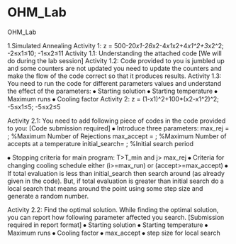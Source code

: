 # OHM_Lab
OHM_Lab

1.Simulated Annealing
Activity 1: z = 500-20*x1-26*x2-4*x1*x2+4*x1^2+3*x2^2; -2≤x1≤10; -1≤x2≤11
Activity 1.1: Understanding the attached code [We will do during the lab session]
Activity 1.2: Code provided to you is jumbled up and some counters are not updated you need to update the counters and make the flow of the code correct so that it produces results. 
Activity 1.3: You need to run the code for different parameters values and understand the effect of the parameters: 
⦁	Starting solution 
⦁	Starting temperature 
⦁	Maximum runs 
⦁	Cooling factor 
Activity 2:  z = (1-x1)^2+100*(x2-x1^2)^2; -5≤x1≤5; -5≤x2≤5

Activity 2.1: You need to add following piece of codes in the code provided to you: [Code submission required]
⦁	Introduce three parameters: 
max_rej = ;            %Maximum Number of Rejections
max_accept = ;        %Maximum Number of accepts at a temperature 
initial_search= ;    %Initial search period 

⦁	Stopping criteria for main program: T>T_min and j> max_rej
⦁	Criteria for changing cooling schedule either (i>=max_run) or (accept>=max_accept)
⦁	If total evaluation is less than initial_search then search around (as already given in the code). But, if total evaluation is greater than initial search do a local search that means around the point using some step size and generate a random number.  

Activity 2.2: Find the optimal solution. While finding the optimal solution, you can report how following parameter affected you search. [Submission required in report format]
⦁	Starting solution 
⦁	Starting temperature 
⦁	Maximum runs 
⦁	Cooling factor 
⦁	max_accept
⦁	step size for local search 
